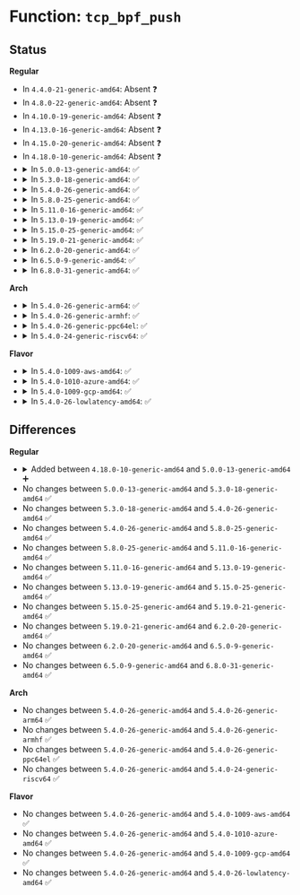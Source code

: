 # Function: <code>tcp_bpf_push</code>

## Status
<b>Regular</b>
<ul>
<li>
In <code>4.4.0-21-generic-amd64</code>: Absent ❓
</li>
<li>
In <code>4.8.0-22-generic-amd64</code>: Absent ❓
</li>
<li>
In <code>4.10.0-19-generic-amd64</code>: Absent ❓
</li>
<li>
In <code>4.13.0-16-generic-amd64</code>: Absent ❓
</li>
<li>
In <code>4.15.0-20-generic-amd64</code>: Absent ❓
</li>
<li>
In <code>4.18.0-10-generic-amd64</code>: Absent ❓
</li>
<li>
<details>
<summary>In <code>5.0.0-13-generic-amd64</code>: ✅</summary>

```c
int tcp_bpf_push(struct sock * sk, struct sk_msg * msg, u32 apply_bytes, int flags, bool uncharge)
```

```json
{
  "name": "tcp_bpf_push",
  "collision_type": "Unique Static",
  "inline_type": "No",
  "funcs": [
    {
      "addr": 18446744071588767872,
      "name": "tcp_bpf_push",
      "external": false,
      "loc": "net/ipv4/tcp_bpf.c:212",
      "file": "net/ipv4/tcp_bpf.c",
      "inline": "seen, unknown",
      "caller_inline": [],
      "caller_func": [
        "net/ipv4/tcp_bpf.c:tcp_bpf_send_verdict",
        "net/ipv4/tcp_bpf.c:tcp_bpf_sendmsg_redir"
      ]
    }
  ],
  "symbols": [
    {
      "addr": 18446744071588767872,
      "name": "tcp_bpf_push",
      "section": ".text",
      "bind": "STB_LOCAL",
      "size": 566
    }
  ]
}
```
</details>
</li>
<li>
<details>
<summary>In <code>5.3.0-18-generic-amd64</code>: ✅</summary>

```c
int tcp_bpf_push(struct sock * sk, struct sk_msg * msg, u32 apply_bytes, int flags, bool uncharge)
```

```json
{
  "name": "tcp_bpf_push",
  "collision_type": "Unique Static",
  "inline_type": "No",
  "funcs": [
    {
      "addr": 18446744071589200880,
      "name": "tcp_bpf_push",
      "external": false,
      "loc": "net/ipv4/tcp_bpf.c:215",
      "file": "net/ipv4/tcp_bpf.c",
      "inline": "seen, unknown",
      "caller_inline": [],
      "caller_func": [
        "net/ipv4/tcp_bpf.c:tcp_bpf_send_verdict",
        "net/ipv4/tcp_bpf.c:tcp_bpf_sendmsg_redir"
      ]
    }
  ],
  "symbols": [
    {
      "addr": 18446744071589200880,
      "name": "tcp_bpf_push",
      "section": ".text",
      "bind": "STB_LOCAL",
      "size": 595
    }
  ]
}
```
</details>
</li>
<li>
<details>
<summary>In <code>5.4.0-26-generic-amd64</code>: ✅</summary>

```c
int tcp_bpf_push(struct sock * sk, struct sk_msg * msg, u32 apply_bytes, int flags, bool uncharge)
```

```json
{
  "name": "tcp_bpf_push",
  "collision_type": "Unique Static",
  "inline_type": "No",
  "funcs": [
    {
      "addr": 18446744071589426208,
      "name": "tcp_bpf_push",
      "external": false,
      "loc": "net/ipv4/tcp_bpf.c:215",
      "file": "net/ipv4/tcp_bpf.c",
      "inline": "seen, unknown",
      "caller_inline": [],
      "caller_func": [
        "net/ipv4/tcp_bpf.c:tcp_bpf_send_verdict",
        "net/ipv4/tcp_bpf.c:tcp_bpf_sendmsg_redir"
      ]
    }
  ],
  "symbols": [
    {
      "addr": 18446744071589426208,
      "name": "tcp_bpf_push",
      "section": ".text",
      "bind": "STB_LOCAL",
      "size": 595
    }
  ]
}
```
</details>
</li>
<li>
<details>
<summary>In <code>5.8.0-25-generic-amd64</code>: ✅</summary>

```c
int tcp_bpf_push(struct sock * sk, struct sk_msg * msg, u32 apply_bytes, int flags, bool uncharge)
```

```json
{
  "name": "tcp_bpf_push",
  "collision_type": "Unique Static",
  "inline_type": "No",
  "funcs": [
    {
      "addr": 18446744071590413312,
      "name": "tcp_bpf_push",
      "external": false,
      "loc": "net/ipv4/tcp_bpf.c:142",
      "file": "net/ipv4/tcp_bpf.c",
      "inline": "seen, unknown",
      "caller_inline": [],
      "caller_func": [
        "net/ipv4/tcp_bpf.c:tcp_bpf_send_verdict",
        "net/ipv4/tcp_bpf.c:tcp_bpf_sendmsg_redir"
      ]
    }
  ],
  "symbols": [
    {
      "addr": 18446744071590413312,
      "name": "tcp_bpf_push",
      "section": ".text",
      "bind": "STB_LOCAL",
      "size": 598
    }
  ]
}
```
</details>
</li>
<li>
<details>
<summary>In <code>5.11.0-16-generic-amd64</code>: ✅</summary>

```c
int tcp_bpf_push(struct sock * sk, struct sk_msg * msg, u32 apply_bytes, int flags, bool uncharge)
```

```json
{
  "name": "tcp_bpf_push",
  "collision_type": "Unique Static",
  "inline_type": "No",
  "funcs": [
    {
      "addr": 18446744071590472032,
      "name": "tcp_bpf_push",
      "external": false,
      "loc": "net/ipv4/tcp_bpf.c:146",
      "file": "net/ipv4/tcp_bpf.c",
      "inline": "seen, unknown",
      "caller_inline": [],
      "caller_func": [
        "net/ipv4/tcp_bpf.c:tcp_bpf_send_verdict",
        "net/ipv4/tcp_bpf.c:tcp_bpf_sendmsg_redir"
      ]
    }
  ],
  "symbols": [
    {
      "addr": 18446744071590472032,
      "name": "tcp_bpf_push",
      "section": ".text",
      "bind": "STB_LOCAL",
      "size": 595
    }
  ]
}
```
</details>
</li>
<li>
<details>
<summary>In <code>5.13.0-19-generic-amd64</code>: ✅</summary>

```c
int tcp_bpf_push(struct sock * sk, struct sk_msg * msg, u32 apply_bytes, int flags, bool uncharge)
```

```json
{
  "name": "tcp_bpf_push",
  "collision_type": "Unique Static",
  "inline_type": "No",
  "funcs": [
    {
      "addr": 18446744071590397568,
      "name": "tcp_bpf_push",
      "external": false,
      "loc": "net/ipv4/tcp_bpf.c:66",
      "file": "net/ipv4/tcp_bpf.c",
      "inline": "seen, unknown",
      "caller_inline": [],
      "caller_func": [
        "net/ipv4/tcp_bpf.c:tcp_bpf_send_verdict",
        "net/ipv4/tcp_bpf.c:tcp_bpf_sendmsg_redir"
      ]
    }
  ],
  "symbols": [
    {
      "addr": 18446744071590397568,
      "name": "tcp_bpf_push",
      "section": ".text",
      "bind": "STB_LOCAL",
      "size": 587
    }
  ]
}
```
</details>
</li>
<li>
<details>
<summary>In <code>5.15.0-25-generic-amd64</code>: ✅</summary>

```c
int tcp_bpf_push(struct sock * sk, struct sk_msg * msg, u32 apply_bytes, int flags, bool uncharge)
```

```json
{
  "name": "tcp_bpf_push",
  "collision_type": "Unique Static",
  "inline_type": "No",
  "funcs": [
    {
      "addr": 18446744071591193040,
      "name": "tcp_bpf_push",
      "external": false,
      "loc": "net/ipv4/tcp_bpf.c:66",
      "file": "net/ipv4/tcp_bpf.c",
      "inline": "seen, unknown",
      "caller_inline": [],
      "caller_func": [
        "net/ipv4/tcp_bpf.c:tcp_bpf_send_verdict",
        "net/ipv4/tcp_bpf.c:tcp_bpf_sendmsg_redir"
      ]
    }
  ],
  "symbols": [
    {
      "addr": 18446744071591193040,
      "name": "tcp_bpf_push",
      "section": ".text",
      "bind": "STB_LOCAL",
      "size": 620
    }
  ]
}
```
</details>
</li>
<li>
<details>
<summary>In <code>5.19.0-21-generic-amd64</code>: ✅</summary>

```c
int tcp_bpf_push(struct sock * sk, struct sk_msg * msg, u32 apply_bytes, int flags, bool uncharge)
```

```json
{
  "name": "tcp_bpf_push",
  "collision_type": "Unique Static",
  "inline_type": "No",
  "funcs": [
    {
      "addr": 18446744071592853856,
      "name": "tcp_bpf_push",
      "external": false,
      "loc": "net/ipv4/tcp_bpf.c:66",
      "file": "net/ipv4/tcp_bpf.c",
      "inline": "seen, unknown",
      "caller_inline": [],
      "caller_func": [
        "net/ipv4/tcp_bpf.c:tcp_bpf_send_verdict",
        "net/ipv4/tcp_bpf.c:tcp_bpf_sendmsg_redir"
      ]
    }
  ],
  "symbols": [
    {
      "addr": 18446744071592853856,
      "name": "tcp_bpf_push",
      "section": ".text",
      "bind": "STB_LOCAL",
      "size": 769
    }
  ]
}
```
</details>
</li>
<li>
<details>
<summary>In <code>6.2.0-20-generic-amd64</code>: ✅</summary>

```c
int tcp_bpf_push(struct sock * sk, struct sk_msg * msg, u32 apply_bytes, int flags, bool uncharge)
```

```json
{
  "name": "tcp_bpf_push",
  "collision_type": "Unique Static",
  "inline_type": "No",
  "funcs": [
    {
      "addr": 18446744071594730208,
      "name": "tcp_bpf_push",
      "external": false,
      "loc": "net/ipv4/tcp_bpf.c:70",
      "file": "net/ipv4/tcp_bpf.c",
      "inline": "seen, unknown",
      "caller_inline": [],
      "caller_func": [
        "net/ipv4/tcp_bpf.c:tcp_bpf_send_verdict",
        "net/ipv4/tcp_bpf.c:tcp_bpf_sendmsg_redir"
      ]
    }
  ],
  "symbols": [
    {
      "addr": 18446744071594730208,
      "name": "tcp_bpf_push",
      "section": ".text",
      "bind": "STB_LOCAL",
      "size": 797
    }
  ]
}
```
</details>
</li>
<li>
<details>
<summary>In <code>6.5.0-9-generic-amd64</code>: ✅</summary>

```c
int tcp_bpf_push(struct sock * sk, struct sk_msg * msg, u32 apply_bytes, int flags, bool uncharge)
```

```json
{
  "name": "tcp_bpf_push",
  "collision_type": "Unique Static",
  "inline_type": "No",
  "funcs": [
    {
      "addr": 18446744071595122288,
      "name": "tcp_bpf_push",
      "external": false,
      "loc": "net/ipv4/tcp_bpf.c:88",
      "file": "net/ipv4/tcp_bpf.c",
      "inline": "seen, unknown",
      "caller_inline": [],
      "caller_func": [
        "net/ipv4/tcp_bpf.c:tcp_bpf_send_verdict",
        "net/ipv4/tcp_bpf.c:tcp_bpf_sendmsg_redir"
      ]
    }
  ],
  "symbols": [
    {
      "addr": 18446744071595122288,
      "name": "tcp_bpf_push",
      "section": ".text",
      "bind": "STB_LOCAL",
      "size": 1102
    }
  ]
}
```
</details>
</li>
<li>
<details>
<summary>In <code>6.8.0-31-generic-amd64</code>: ✅</summary>

```c
int tcp_bpf_push(struct sock * sk, struct sk_msg * msg, u32 apply_bytes, int flags, bool uncharge)
```

```json
{
  "name": "tcp_bpf_push",
  "collision_type": "Unique Static",
  "inline_type": "No",
  "funcs": [
    {
      "addr": 18446744071595938896,
      "name": "tcp_bpf_push",
      "external": false,
      "loc": "net/ipv4/tcp_bpf.c:88",
      "file": "net/ipv4/tcp_bpf.c",
      "inline": "seen, unknown",
      "caller_inline": [],
      "caller_func": [
        "net/ipv4/tcp_bpf.c:tcp_bpf_send_verdict",
        "net/ipv4/tcp_bpf.c:tcp_bpf_sendmsg_redir"
      ]
    }
  ],
  "symbols": [
    {
      "addr": 18446744071595938896,
      "name": "tcp_bpf_push",
      "section": ".text",
      "bind": "STB_LOCAL",
      "size": 1099
    }
  ]
}
```
</details>
</li>
</ul>
<b>Arch</b>
<ul>
<li>
<details>
<summary>In <code>5.4.0-26-generic-arm64</code>: ✅</summary>

```c
int tcp_bpf_push(struct sock * sk, struct sk_msg * msg, u32 apply_bytes, int flags, bool uncharge)
```

```json
{
  "name": "tcp_bpf_push",
  "collision_type": "Unique Static",
  "inline_type": "No",
  "funcs": [
    {
      "addr": 18446603336503080040,
      "name": "tcp_bpf_push",
      "external": false,
      "loc": "net/ipv4/tcp_bpf.c:215",
      "file": "net/ipv4/tcp_bpf.c",
      "inline": "seen, unknown",
      "caller_inline": [],
      "caller_func": [
        "net/ipv4/tcp_bpf.c:tcp_bpf_send_verdict",
        "net/ipv4/tcp_bpf.c:tcp_bpf_sendmsg_redir"
      ]
    }
  ],
  "symbols": [
    {
      "addr": 18446603336503080040,
      "name": "tcp_bpf_push",
      "section": ".text",
      "bind": "STB_LOCAL",
      "size": 544
    }
  ]
}
```
</details>
</li>
<li>
<details>
<summary>In <code>5.4.0-26-generic-armhf</code>: ✅</summary>

```c
int tcp_bpf_push(struct sock * sk, struct sk_msg * msg, u32 apply_bytes, int flags, bool uncharge)
```

```json
{
  "name": "tcp_bpf_push",
  "collision_type": "Unique Static",
  "inline_type": "No",
  "funcs": [
    {
      "addr": 3235762672,
      "name": "tcp_bpf_push",
      "external": false,
      "loc": "net/ipv4/tcp_bpf.c:215",
      "file": "net/ipv4/tcp_bpf.c",
      "inline": "seen, unknown",
      "caller_inline": [],
      "caller_func": [
        "net/ipv4/tcp_bpf.c:tcp_bpf_send_verdict",
        "net/ipv4/tcp_bpf.c:tcp_bpf_sendmsg_redir"
      ]
    }
  ],
  "symbols": [
    {
      "addr": 3235762672,
      "name": "tcp_bpf_push",
      "section": ".text",
      "bind": "STB_LOCAL",
      "size": 592
    }
  ]
}
```
</details>
</li>
<li>
<details>
<summary>In <code>5.4.0-26-generic-ppc64el</code>: ✅</summary>

```c
int tcp_bpf_push(struct sock * sk, struct sk_msg * msg, u32 apply_bytes, int flags, bool uncharge)
```

```json
{
  "name": "tcp_bpf_push",
  "collision_type": "Unique Static",
  "inline_type": "No",
  "funcs": [
    {
      "addr": 13835058055296784848,
      "name": "tcp_bpf_push",
      "external": false,
      "loc": "net/ipv4/tcp_bpf.c:215",
      "file": "net/ipv4/tcp_bpf.c",
      "inline": "seen, unknown",
      "caller_inline": [],
      "caller_func": [
        "net/ipv4/tcp_bpf.c:tcp_bpf_send_verdict",
        "net/ipv4/tcp_bpf.c:tcp_bpf_sendmsg_redir"
      ]
    }
  ],
  "symbols": [
    {
      "addr": 13835058055296784848,
      "name": "tcp_bpf_push",
      "section": ".text",
      "bind": "STB_LOCAL",
      "size": 804
    }
  ]
}
```
</details>
</li>
<li>
<details>
<summary>In <code>5.4.0-24-generic-riscv64</code>: ✅</summary>

```c
int tcp_bpf_push(struct sock * sk, struct sk_msg * msg, u32 apply_bytes, int flags, bool uncharge)
```

```json
{
  "name": "tcp_bpf_push",
  "collision_type": "Unique Static",
  "inline_type": "No",
  "funcs": [
    {
      "addr": 18446743936279135034,
      "name": "tcp_bpf_push",
      "external": false,
      "loc": "net/ipv4/tcp_bpf.c:215",
      "file": "net/ipv4/tcp_bpf.c",
      "inline": "seen, unknown",
      "caller_inline": [],
      "caller_func": [
        "net/ipv4/tcp_bpf.c:tcp_bpf_send_verdict",
        "net/ipv4/tcp_bpf.c:tcp_bpf_sendmsg_redir"
      ]
    }
  ],
  "symbols": [
    {
      "addr": 18446743936279135034,
      "name": "tcp_bpf_push",
      "section": ".text",
      "bind": "STB_LOCAL",
      "size": 486
    }
  ]
}
```
</details>
</li>
</ul>
<b>Flavor</b>
<ul>
<li>
<details>
<summary>In <code>5.4.0-1009-aws-amd64</code>: ✅</summary>

```c
int tcp_bpf_push(struct sock * sk, struct sk_msg * msg, u32 apply_bytes, int flags, bool uncharge)
```

```json
{
  "name": "tcp_bpf_push",
  "collision_type": "Unique Static",
  "inline_type": "No",
  "funcs": [
    {
      "addr": 18446744071589030576,
      "name": "tcp_bpf_push",
      "external": false,
      "loc": "net/ipv4/tcp_bpf.c:215",
      "file": "net/ipv4/tcp_bpf.c",
      "inline": "seen, unknown",
      "caller_inline": [],
      "caller_func": [
        "net/ipv4/tcp_bpf.c:tcp_bpf_send_verdict",
        "net/ipv4/tcp_bpf.c:tcp_bpf_sendmsg_redir"
      ]
    }
  ],
  "symbols": [
    {
      "addr": 18446744071589030576,
      "name": "tcp_bpf_push",
      "section": ".text",
      "bind": "STB_LOCAL",
      "size": 595
    }
  ]
}
```
</details>
</li>
<li>
<details>
<summary>In <code>5.4.0-1010-azure-amd64</code>: ✅</summary>

```c
int tcp_bpf_push(struct sock * sk, struct sk_msg * msg, u32 apply_bytes, int flags, bool uncharge)
```

```json
{
  "name": "tcp_bpf_push",
  "collision_type": "Unique Static",
  "inline_type": "No",
  "funcs": [
    {
      "addr": 18446744071588755616,
      "name": "tcp_bpf_push",
      "external": false,
      "loc": "net/ipv4/tcp_bpf.c:215",
      "file": "net/ipv4/tcp_bpf.c",
      "inline": "seen, unknown",
      "caller_inline": [],
      "caller_func": [
        "net/ipv4/tcp_bpf.c:tcp_bpf_send_verdict",
        "net/ipv4/tcp_bpf.c:tcp_bpf_sendmsg_redir"
      ]
    }
  ],
  "symbols": [
    {
      "addr": 18446744071588755616,
      "name": "tcp_bpf_push",
      "section": ".text",
      "bind": "STB_LOCAL",
      "size": 595
    }
  ]
}
```
</details>
</li>
<li>
<details>
<summary>In <code>5.4.0-1009-gcp-amd64</code>: ✅</summary>

```c
int tcp_bpf_push(struct sock * sk, struct sk_msg * msg, u32 apply_bytes, int flags, bool uncharge)
```

```json
{
  "name": "tcp_bpf_push",
  "collision_type": "Unique Static",
  "inline_type": "No",
  "funcs": [
    {
      "addr": 18446744071589467440,
      "name": "tcp_bpf_push",
      "external": false,
      "loc": "net/ipv4/tcp_bpf.c:215",
      "file": "net/ipv4/tcp_bpf.c",
      "inline": "seen, unknown",
      "caller_inline": [],
      "caller_func": [
        "net/ipv4/tcp_bpf.c:tcp_bpf_send_verdict",
        "net/ipv4/tcp_bpf.c:tcp_bpf_sendmsg_redir"
      ]
    }
  ],
  "symbols": [
    {
      "addr": 18446744071589467440,
      "name": "tcp_bpf_push",
      "section": ".text",
      "bind": "STB_LOCAL",
      "size": 595
    }
  ]
}
```
</details>
</li>
<li>
<details>
<summary>In <code>5.4.0-26-lowlatency-amd64</code>: ✅</summary>

```c
int tcp_bpf_push(struct sock * sk, struct sk_msg * msg, u32 apply_bytes, int flags, bool uncharge)
```

```json
{
  "name": "tcp_bpf_push",
  "collision_type": "Unique Static",
  "inline_type": "No",
  "funcs": [
    {
      "addr": 18446744071589513344,
      "name": "tcp_bpf_push",
      "external": false,
      "loc": "net/ipv4/tcp_bpf.c:215",
      "file": "net/ipv4/tcp_bpf.c",
      "inline": "seen, unknown",
      "caller_inline": [],
      "caller_func": [
        "net/ipv4/tcp_bpf.c:tcp_bpf_send_verdict",
        "net/ipv4/tcp_bpf.c:tcp_bpf_sendmsg_redir"
      ]
    }
  ],
  "symbols": [
    {
      "addr": 18446744071589513344,
      "name": "tcp_bpf_push",
      "section": ".text",
      "bind": "STB_LOCAL",
      "size": 595
    }
  ]
}
```
</details>
</li>
</ul>

## Differences
<b>Regular</b>
<ul>
<li>
<details>
<summary>Added between <code>4.18.0-10-generic-amd64</code> and <code>5.0.0-13-generic-amd64</code> ➕</summary>

```c
int tcp_bpf_push(struct sock * sk, struct sk_msg * msg, u32 apply_bytes, int flags, bool uncharge)
```
</details>
</li>
<li>
No changes between <code>5.0.0-13-generic-amd64</code> and <code>5.3.0-18-generic-amd64</code> ✅
</li>
<li>
No changes between <code>5.3.0-18-generic-amd64</code> and <code>5.4.0-26-generic-amd64</code> ✅
</li>
<li>
No changes between <code>5.4.0-26-generic-amd64</code> and <code>5.8.0-25-generic-amd64</code> ✅
</li>
<li>
No changes between <code>5.8.0-25-generic-amd64</code> and <code>5.11.0-16-generic-amd64</code> ✅
</li>
<li>
No changes between <code>5.11.0-16-generic-amd64</code> and <code>5.13.0-19-generic-amd64</code> ✅
</li>
<li>
No changes between <code>5.13.0-19-generic-amd64</code> and <code>5.15.0-25-generic-amd64</code> ✅
</li>
<li>
No changes between <code>5.15.0-25-generic-amd64</code> and <code>5.19.0-21-generic-amd64</code> ✅
</li>
<li>
No changes between <code>5.19.0-21-generic-amd64</code> and <code>6.2.0-20-generic-amd64</code> ✅
</li>
<li>
No changes between <code>6.2.0-20-generic-amd64</code> and <code>6.5.0-9-generic-amd64</code> ✅
</li>
<li>
No changes between <code>6.5.0-9-generic-amd64</code> and <code>6.8.0-31-generic-amd64</code> ✅
</li>
</ul>
<b>Arch</b>
<ul>
<li>
No changes between <code>5.4.0-26-generic-amd64</code> and <code>5.4.0-26-generic-arm64</code> ✅
</li>
<li>
No changes between <code>5.4.0-26-generic-amd64</code> and <code>5.4.0-26-generic-armhf</code> ✅
</li>
<li>
No changes between <code>5.4.0-26-generic-amd64</code> and <code>5.4.0-26-generic-ppc64el</code> ✅
</li>
<li>
No changes between <code>5.4.0-26-generic-amd64</code> and <code>5.4.0-24-generic-riscv64</code> ✅
</li>
</ul>
<b>Flavor</b>
<ul>
<li>
No changes between <code>5.4.0-26-generic-amd64</code> and <code>5.4.0-1009-aws-amd64</code> ✅
</li>
<li>
No changes between <code>5.4.0-26-generic-amd64</code> and <code>5.4.0-1010-azure-amd64</code> ✅
</li>
<li>
No changes between <code>5.4.0-26-generic-amd64</code> and <code>5.4.0-1009-gcp-amd64</code> ✅
</li>
<li>
No changes between <code>5.4.0-26-generic-amd64</code> and <code>5.4.0-26-lowlatency-amd64</code> ✅
</li>
</ul>
